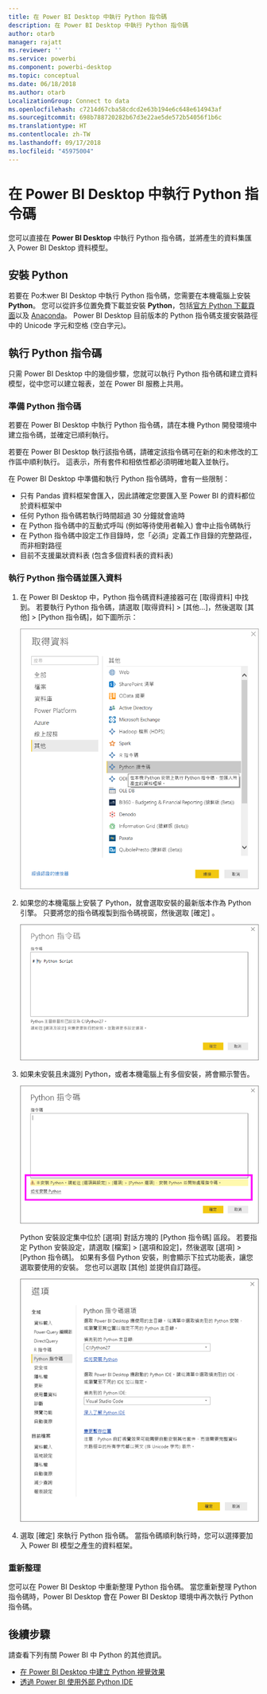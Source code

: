 ```yaml
---
title: 在 Power BI Desktop 中執行 Python 指令碼
description: 在 Power BI Desktop 中執行 Python 指令碼
author: otarb
manager: rajatt
ms.reviewer: ''
ms.service: powerbi
ms.component: powerbi-desktop
ms.topic: conceptual
ms.date: 06/18/2018
ms.author: otarb
LocalizationGroup: Connect to data
ms.openlocfilehash: c7214d67cba58cdcd2e63b194e6c648e614943af
ms.sourcegitcommit: 698b788720282b67d3e22ae5de572b54056f1b6c
ms.translationtype: HT
ms.contentlocale: zh-TW
ms.lasthandoff: 09/17/2018
ms.locfileid: "45975004"
---
```

# <a name="run-python-scripts-in-power-bi-desktop"></a>在 Power BI Desktop 中執行 Python 指令碼
您可以直接在 **Power BI Desktop** 中執行 Python 指令碼，並將產生的資料集匯入 Power BI Desktop 資料模型。

## <a name="install-python"></a>安裝 Python
若要在 Po木wer BI Desktop 中執行 Python 指令碼，您需要在本機電腦上安裝 **Python**。 您可以從許多位置免費下載並安裝 **Python**，包括[官方 Python 下載頁面](https://www.python.org/)以及 [Anaconda](https://anaconda.org/anaconda/python/)。 Power BI Desktop 目前版本的 Python 指令碼支援安裝路徑中的 Unicode 字元和空格 (空白字元)。

## <a name="run-python-scripts"></a>執行 Python 指令碼
只需 Power BI Desktop 中的幾個步驟，您就可以執行 Python 指令碼和建立資料模型，從中您可以建立報表，並在 Power BI 服務上共用。

### <a name="prepare-a-python-script"></a>準備 Python 指令碼
若要在 Power BI Desktop 中執行 Python 指令碼，請在本機 Python 開發環境中建立指令碼，並確定已順利執行。

若要在 Power BI Desktop 執行該指令碼，請確定該指令碼可在新的和未修改的工作區中順利執行。 這表示，所有套件和相依性都必須明確地載入並執行。

在 Power BI Desktop 中準備和執行 Python 指令碼時，會有一些限制：

* 只有 Pandas 資料框架會匯入，因此請確定您要匯入至 Power BI 的資料都位於資料框架中
* 任何 Python 指令碼若執行時間超過 30 分鐘就會逾時
* 在 Python 指令碼中的互動式呼叫 (例如等待使用者輸入) 會中止指令碼執行
* 在 Python 指令碼中設定工作目錄時，您「必須」定義工作目錄的完整路徑，而非相對路徑
* 目前不支援巢狀資料表 (包含多個資料表的資料表) 

### <a name="run-your-python-script-and-import-data"></a>執行 Python 指令碼並匯入資料
1. 在 Power BI Desktop 中，Python 指令碼資料連接器可在 [取得資料] 中找到。 若要執行 Python 指令碼，請選取 [取得資料] &gt; [其他...]，然後選取 [其他] &gt; [Python 指令碼]，如下圖所示：
   
   ![](media/desktop-python-scripts/python-scripts-1.png)
2. 如果您的本機電腦上安裝了 Python，就會選取安裝的最新版本作為 Python 引擎。 只要將您的指令碼複製到指令碼視窗，然後選取 [確定] 。
   
   ![](media/desktop-python-scripts/python-scripts-2.png)
3. 如果未安裝且未識別 Python，或者本機電腦上有多個安裝，將會顯示警告。
   
   ![](media/desktop-python-scripts/python-scripts-3.png)
   
   Python 安裝設定集中位於 [選項] 對話方塊的 [Python 指令碼] 區段。 若要指定 Python 安裝設定，請選取 [檔案] > [選項和設定]，然後選取 [選項] > [Python 指令碼]。 如果有多個 Python 安裝，則會顯示下拉式功能表，讓您選取要使用的安裝。 您也可以選取 [其他] 並提供自訂路徑。
   
   ![](media/desktop-python-scripts/python-scripts-4.png)
4. 選取 [確定] 來執行 Python 指令碼。 當指令碼順利執行時，您可以選擇要加入 Power BI 模型之產生的資料框架。

### <a name="refresh"></a>重新整理
您可以在 Power BI Desktop 中重新整理 Python 指令碼。 當您重新整理 Python 指令碼時，Power BI Desktop 會在 Power BI Desktop 環境中再次執行 Python 指令碼。

## <a name="next-steps"></a>後續步驟
請查看下列有關 Power BI 中 Python 的其他資訊。

* [在 Power BI Desktop 中建立 Python 視覺效果](desktop-python-visuals.md)
* [透過 Power BI 使用外部 Python IDE](desktop-python-ide.md)